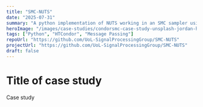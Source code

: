 ```yaml
---
title: "SMC-NUTS"
date: "2025-07-31"
summary: "A python implementation of NUTS working in an SMC sampler using bridge-Stan to define and execute models"
heroImage: "/images/case-studies/condorsmc-case-study-unsplash-jordan-harrison.jpg"
tags: ["Python", "HTCondor", "Message Passing"]
repoUrl: "https://github.com/UoL-SignalProcessingGroup/SMC-NUTS"
projectUrl: "https://github.com/UoL-SignalProcessingGroup/SMC-NUTS"
draft: false
---
```


# Title of case study
Case study